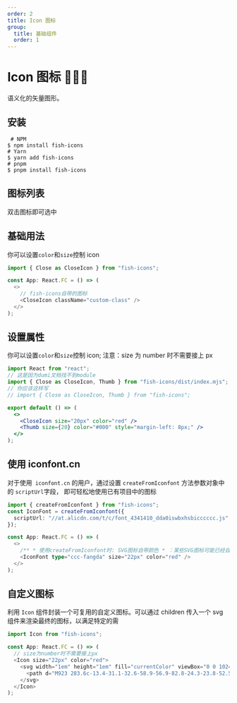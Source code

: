 ```yaml
---
order: 2
title: Icon 图标
group:
  title: 基础组件
  order: 1
---
```


# Icon 图标 🌈🌈🌈

语义化的矢量图形。

## 安装

```shell
 # NPM
$ npm install fish-icons
# Yarn
$ yarn add fish-icons
# pnpm
$ pnpm install fish-icons
```

## 图标列表

双击图标即可选中

<code src="@/icon-list/index.tsx" inline={true}></code>

## 基础用法

你可以设置`color`和`size`控制 icon

```ts
import { Close as CloseIcon } from "fish-icons";

const App: React.FC = () => (
  <>
    // fish-icons自带的图标
    <CloseIcon className="custom-class" />
  </>
);
```

## 设置属性

你可以设置`color`和`size`控制 icon; 注意：size 为 number 时不需要接上 px

```jsx
import React from "react";
// 这是因为dumi文档找不到module
import { Close as CloseIcon, Thumb } from "fish-icons/dist/index.mjs";
// 你应该这样写
// import { Close as CloseIcon, Thumb } from "fish-icons";

export default () => (
  <>
    <CloseIcon size="20px" color="red" />
    <Thumb size={20} color="#000" style="margin-left: 8px;" />
  </>
);
```

## 使用 iconfont.cn

对于使用` iconfont.cn` 的用户，通过设置 `createFromIconfont` 方法参数对象中的 `scriptUrl`字段， 即可轻松地使用已有项目中的图标

```ts
import { createFromIconfont } from "fish-icons";
const IconFont = createFromIconfont({
  scriptUrl: "//at.alicdn.com/t/c/font_4341410_dda0iswbxhsbicccccc.js"
});

const App: React.FC = () => (
  <>
    /** * 使用createFromIconfont时: SVG图标自带颜色 * ：某些SVG图标可能已经自带颜色这会导致您在CSS中设置的样式无效 */
    <IconFont type="ccc-fangda" size="22px" color="red" />
  </>
);
```

## 自定义图标

利用 `Icon` 组件封装一个可复用的自定义图标。可以通过 children 传入一个 svg 组件来渲染最终的图标，以满足特定的需

```ts
import Icon from "fish-icons";

const App: React.FC = () => (
  // size为number时不需要接上px
  <Icon size="22px" color="red">
    <svg width="1em" height="1em" fill="currentColor" viewBox="0 0 1024 1024">
      <path d="M923 283.6c-13.4-31.1-32.6-58.9-56.9-82.8-24.3-23.8-52.5-42.4-84-55.5-32.5-13.5-66.9-20.3-102.4-20.3-49.3 0-97.4 13.5-139.2 39-10 6.1-19.5 12.8-28.5 20.1-9-7.3-18.5-14-28.5-20.1-41.8-25.5-89.9-39-139.2-39-35.5 0-69.9 6.8-102.4 20.3-31.4 13-59.7 31.7-84 55.5-24.4 23.9-43.5 51.7-56.9 82.8-13.9 32.3-21 66.6-21 101.9 0 33.3 6.8 68 20.3 103.3 11.3 29.5 27.5 60.1 48.2 91 32.8 48.9 77.9 99.9 133.9 151.6 92.8 85.7 184.7 144.9 188.6 147.3l23.7 15.2c10.5 6.7 24 6.7 34.5 0l23.7-15.2c3.9-2.5 95.7-61.6 188.6-147.3 56-51.7 101.1-102.7 133.9-151.6 20.7-30.9 37-61.5 48.2-91 13.5-35.3 20.3-70 20.3-103.3 0.1-35.3-7-69.6-20.9-101.9z" />
    </svg>
  </Icon>
);
```
